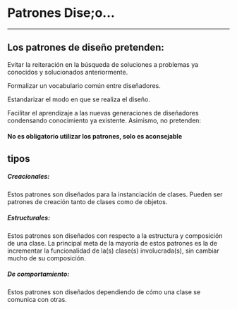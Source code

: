 # Patrones Dise;o...
***

## Los patrones de diseño pretenden:


Evitar la reiteración en la búsqueda de soluciones a problemas ya conocidos y solucionados anteriormente.

Formalizar un vocabulario común entre diseñadores.

Estandarizar el modo en que se realiza el diseño.

Facilitar el aprendizaje a las nuevas generaciones de diseñadores condensando conocimiento ya existente.
Asimismo, no pretenden:

#### No es obligatorio utilizar los patrones, solo es aconsejable
## tipos

##### Creacionales: 
Estos patrones son diseñados para la instanciación de clases. Pueden ser patrones de creación tanto de clases como de objetos.

##### Estructurales: 
Estos patrones son diseñados con respecto a la estructura y composición de una clase. La principal meta de la mayoría de estos patrones es la de incrementar la funcionalidad de la(s) clase(s) involucrada(s), sin cambiar mucho de su composición.

##### De comportamiento: 
Estos patrones son diseñados dependiendo de cómo una clase se comunica con otras.

